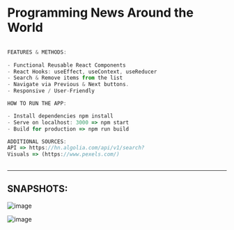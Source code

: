 # Programming News Around the World


```ts

FEATURES & METHODS:
 
- Functional Reusable React Components
- React Hooks: useEffect, useContext, useReducer
- Search & Remove items from the list
- Navigate via Previous & Next buttons.
- Responsive / User-Friendly

```


```ts
HOW TO RUN THE APP:

- Install dependencies npm install
- Serve on localhost: 3000 => npm start
- Build for production => npm run build

```

```ts
ADDITIONAL SOURCES:
API => https://hn.algolia.com/api/v1/search?
Visuals => (https://www.pexels.com/) 
           
```


<hr>

## SNAPSHOTS:
![image](https://user-images.githubusercontent.com/90147636/195396458-17342264-1ede-47db-b0e6-460d61a28ea3.png)

![image](https://user-images.githubusercontent.com/90147636/195396525-bc984851-5f3c-4c65-bbea-5c518ef0b6ce.png)

